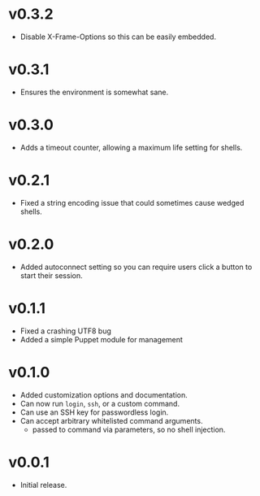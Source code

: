 # v0.3.2

* Disable X-Frame-Options so this can be easily embedded.

# v0.3.1

* Ensures the environment is somewhat sane.

# v0.3.0

* Adds a timeout counter, allowing a maximum life setting for shells.

# v0.2.1

* Fixed a string encoding issue that could sometimes cause wedged shells.

# v0.2.0

* Added autoconnect setting so you can require users click
  a button to start their session.

# v0.1.1

* Fixed a crashing UTF8 bug
* Added a simple Puppet module for management

# v0.1.0

* Added customization options and documentation.
* Can now run `login`, `ssh`, or a custom command.
* Can use an SSH key for passwordless login.
* Can accept arbitrary whitelisted command arguments.
  * passed to command via parameters, so no shell injection.

# v0.0.1

* Initial release.

